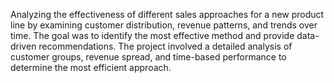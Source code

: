 Analyzing the effectiveness of different sales approaches for a new product line by examining customer distribution, revenue patterns, and trends over time. The goal was to identify the most effective method and provide data-driven recommendations. The project involved a detailed analysis of customer groups, revenue spread, and time-based performance to determine the most efficient approach.
